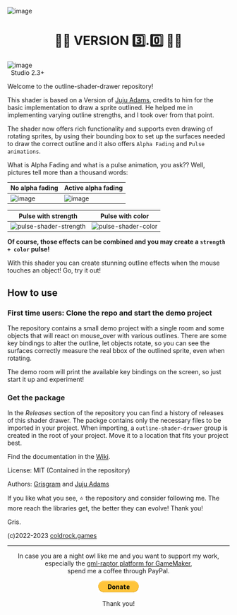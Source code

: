 ![image](https://user-images.githubusercontent.com/19487451/167883263-e96a9e7f-973c-4714-ad47-01253b2db670.png)
<h1 align="center">🔹🔷 VERSION 3️⃣.0️⃣ 🔷🔹</h1>

![image](https://user-images.githubusercontent.com/19487451/167885369-a5ae0b14-9176-4429-babd-2a140ab5880a.png) <br>&nbsp;&nbsp;Studio 2.3+

Welcome to the outline-shader-drawer repository!

This shader is based on a Version of [Juju Adams](https://github.com/JujuAdams), credits to him for the basic implementation to draw a sprite outlined. He helped me in implementing varying outline strengths, and I took over from that point.

The shader now offers rich functionality and supports even drawing of rotating sprites, by using their bounding box to set up the surfaces needed to draw the correct outline and it also offers `Alpha Fading` and `Pulse animations`.

What is Alpha Fading and what is a pulse animation, you ask?? Well, pictures tell more than a thousand words:

| No alpha fading | Active alpha fading |
|-|-|
|![image](https://user-images.githubusercontent.com/19487451/167878549-e1cea8a9-813e-4a68-b7c9-f051d94b5880.png)|![image](https://user-images.githubusercontent.com/19487451/167878604-0ad44568-cb0f-4d36-aff1-e2b2bf8eef83.png)|

| Pulse with strength | Pulse with color |
|-|-|
|![pulse-shader-strength](https://github.com/Grisgram/gml-outline-shader-drawer/assets/19487451/ee31a41d-b4e0-47a6-a30f-a08eea0d0c71)|![pulse-shader-color](https://github.com/Grisgram/gml-outline-shader-drawer/assets/19487451/08218aa3-d9cd-4c1a-9883-7eff733a94f0)|

**Of course, those effects can be combined and you may create a `strength + color` pulse!**

With this shader you can create stunning outline effects when the mouse touches an object!
Go, try it out!

## How to use

### First time users: Clone the repo and start the demo project
The repository contains a small demo project with a single room and some objects that will react on mouse_over with various outlines.
There are some key bindings to alter the outline, let objects rotate, so you can see the surfaces correctly measure the real bbox of the outlined sprite, even when rotating.

The demo room will print the available key bindings on the screen, so just start it up and experiment!

### Get the package
In the _Releases_ section of the repository you can find a history of releases of this shader drawer.
The packge contains only the necessary files to be imported in your project.
When importing, a `outline-shader-drawer` group is created in the root of your project. Move it to a location that fits your project best.


Find the documentation in the [Wiki](https://github.com/Grisgram/gml-outline-shader-drawer/wiki).

License: MIT (Contained in the repository)

Authors: [Grisgram](https://github.com/Grisgram) and [Juju Adams](https://github.com/JujuAdams)

If you like what you see, ⭐ the repository and consider following me. The more reach the libraries get, the better they can evolve!
Thank you!

Gris.

(c)2022-2023 [coldrock.games](https://www.coldrock.games)

----

<p align="center">
In case you are a night owl like me and you want to support my work, especially the <a href="https://github.com/Grisgram/gml-raptor">gml-raptor platform for GameMaker</a>,<br/>spend me a coffee through PayPal. <p align="center"><a href="https://www.paypal.com/donate/?hosted_button_id=PL8VA5UFCPMK6" target="_blank"><img src="https://github.com/Grisgram/Grisgram/blob/main/images/paypal_donate.gif" /></a></p><p align="center">Thank you!</p>
</p>
